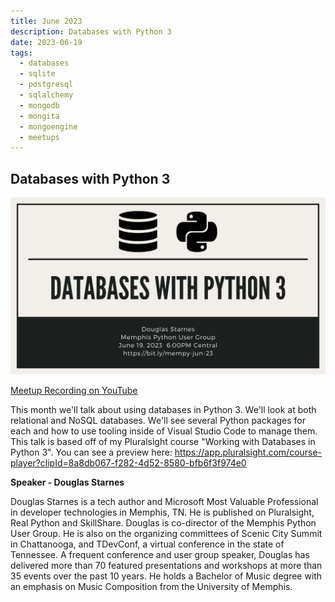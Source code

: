 ```yaml
---
title: June 2023
description: Databases with Python 3
date: 2023-06-19
tags:
  - databases
  - sqlite
  - postgresql
  - sqlalchemy
  - mongodb
  - mongita
  - mongoengine
  - meetups
---
```


## Databases with Python 3

![](/static/img/1687186839859.jpg)

[Meetup Recording on YouTube](#)

This month we'll talk about using databases in Python 3. We'll look at both relational and NoSQL databases. We'll see several Python packages for each and how to use tooling inside of Visual Studio Code to manage them. This talk is based off of my Pluralsight course "Working with Databases in Python 3". You can see a preview here: https://app.pluralsight.com/course-player?clipId=8a8db067-f282-4d52-8580-bfb6f3f974e0

**Speaker - Douglas Starnes**

Douglas Starnes is a tech author and Microsoft Most Valuable Professional in developer technologies in Memphis, TN. He is published on Pluralsight, Real Python and SkillShare. Douglas is co-director of the Memphis Python User Group. He is also on the organizing committees of Scenic City Summit in Chattanooga, and TDevConf, a virtual conference in the state of Tennessee. A frequent conference and user group speaker, Douglas has delivered more than 70 featured presentations and workshops at more than 35 events over the past 10 years. He holds a Bachelor of Music degree with an emphasis on Music Composition from the University of Memphis.
